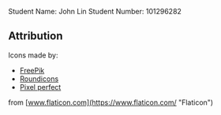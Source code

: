 Student Name: John Lin
Student Number: 101296282

## Attribution

Icons made by:
* [FreePik](https://www.flaticon.com/authors/freepik "FreePik")
* [Roundicons](https://www.flaticon.com/authors/roundicons "Roundicons")
* [Pixel perfect](https://www.flaticon.com/authors/pixel-perfect "Pixel perfect")

from [www.flaticon.com](https://www.flaticon.com/ "Flaticon")

